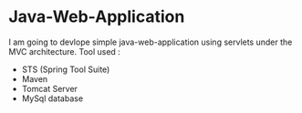 # Java-Web-Application
I am going to devlope simple java-web-application using servlets under the MVC architecture.
Tool used :
+ STS (Spring Tool Suite)
+ Maven
+ Tomcat Server
+ MySql database
